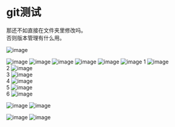 # git测试
那还不如直接在文件夹里修改吗。  
否则版本管理有什么用。  

![image](https://github.com/xuehao-in-studing/learngit/assets/102791379/d1f981db-6d74-4cad-93c7-e54aa36119ed)

![image](https://github.com/xuehao-in-studing/learngit/assets/102791379/3b044ba1-27eb-4778-b22a-67eb4898de75)
![image](https://github.com/xuehao-in-studing/learngit/assets/102791379/07e32ff6-bb37-45c1-b11f-7e205a3984bc)
![image](https://github.com/xuehao-in-studing/learngit/assets/102791379/71e556ab-22d6-4ceb-a59b-03bde2a4034e)
![image](https://github.com/xuehao-in-studing/learngit/assets/102791379/9deb7351-f64d-4330-8ca5-b76e9c74bfae)
![image](https://github.com/xuehao-in-studing/learngit/assets/102791379/b6907819-56a4-4071-9b38-8a86ed21849b)
![image](https://github.com/xuehao-in-studing/learngit/assets/102791379/7f076786-3389-48e9-b2f7-6d1d513e7f0b)
1
![image](https://github.com/xuehao-in-studing/learngit/assets/102791379/80981152-2a8c-465d-a9bc-de4c53c62429)  
2
![image](https://github.com/xuehao-in-studing/learngit/assets/102791379/07fa3703-48bb-4d06-9814-d79ba9f43ad7)  
3
![image](https://github.com/xuehao-in-studing/learngit/assets/102791379/bb6918e4-9c4e-4205-983a-ac6689ba0b18)  
4
![image](https://github.com/xuehao-in-studing/learngit/assets/102791379/5ebf1330-938b-4955-8ef5-7240c08565a8)  
5
![image](https://github.com/xuehao-in-studing/learngit/assets/102791379/b27d1276-bdaa-4ab9-926e-e67b78cfbf46)  
6
![image](https://github.com/xuehao-in-studing/learngit/assets/102791379/9bf41d62-b361-4781-8217-8e57515ca802)  

![image](https://github.com/xuehao-in-studing/learngit/assets/102791379/0c118e97-fb5e-48b9-844c-effab7e93396)
![image](https://github.com/xuehao-in-studing/learngit/assets/102791379/82efdac9-1600-4090-b881-210b9de42c79)

![image](https://github.com/xuehao-in-studing/learngit/assets/102791379/f68a6b44-8e41-4af0-aed5-859fdcbbeb0c)
![image](https://github.com/xuehao-in-studing/learngit/assets/102791379/62230e19-ad7d-4b4f-b6eb-46edb5cacf79)
